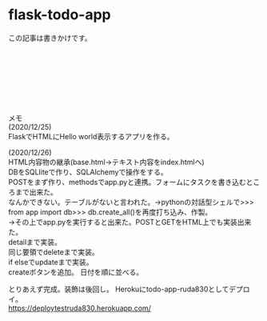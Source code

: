 # flask-todo-app
この記事は書きかけです。
　  
　  
　  
　  
　  
　  
　  
　  
メモ  
(2020/12/25)  
FlaskでHTMLにHello world表示するアプリを作る。  

(2020/12/26)  
HTML内容物の継承(base.html→テキスト内容をindex.htmlへ)  
DBをSQLliteで作り、SQLAlchemyで操作をする。  
POSTをまず作り、methodsでapp.pyと連携。フォームにタスクを書き込むところまで出来た。  
なんかできない。テーブルがないと言われた。→pythonの対話型シェルで>>> from app import db>>> db.create_all()を再度打ち込み、作製。  
→その上でapp.pyを実行すると出来た。POSTとGETをHTML上でも実装出来た。    
detailまで実装。  
同じ要領でdeleteまで実装。  
if elseでupdateまで実装。  
createボタンを追加。
日付を順に並べる。

とりあえず完成。装飾は後回し。
Herokuにtodo-app-ruda830としてデプロイ。  
https://deploytestruda830.herokuapp.com/  